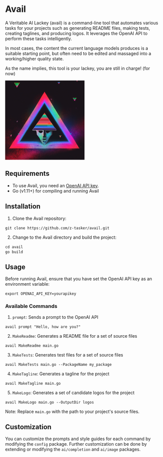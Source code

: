 # Avail

A Veritable AI Lackey (avail) is a command-line tool that automates various tasks for your projects such as generating README files, making tests, creating taglines, and producing logos. It leverages the OpenAI API to perform these tasks intelligently.

In most cases, the content the current language models produces is a suitable starting point, but often need to be edited and massaged into a working/higher quality state.

As the name implies, this tool is your lackey, you are still in charge! (for now)

![Logo](logo.png?raw=true)

## Requirements

- To use Avail, you need an [OpenAI API key](https://beta.openai.com/signup/).
- Go (v1.11+) for compiling and running Avail

## Installation

1. Clone the Avail repository:

```
git clone https://github.com/z-tasker/avail.git
```

2. Change to the Avail directory and build the project:

```
cd avail
go build
```

## Usage

Before running Avail, ensure that you have set the OpenAI API key as an environment variable:

```
export OPENAI_API_KEY=yourapikey
```

### Available Commands

1. `prompt`: Sends a prompt to the OpenAI API

```
avail prompt "Hello, how are you?"
```

2. `MakeReadme`: Generates a README file for a set of source files

```
avail MakeReadme main.go
```

3. `MakeTests`: Generates test files for a set of source files

```
avail MakeTests main.go --PackageName my_package
```

4. `MakeTagline`: Generates a tagline for the project

```
avail MakeTagline main.go
```

5. `MakeLogo`: Generates a set of candidate logos for the project

```
avail MakeLogo main.go --OutputDir logos
```

Note: Replace `main.go` with the path to your project's source files.

## Customization

You can customize the prompts and style guides for each command by modifying the `config` package. Further customization can be done by extending or modifying the `ai/completion` and `ai/image` packages.
